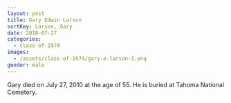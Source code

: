 ```yaml
---
layout: post
title: Gary Edwin Larson
sortKey: Larson, Gary
date: 2010-07-27
categories:
  - class-of-1974
images:
  - /assets/class-of-1974/gary-e-larson-1.png
gender: male
---
```

Gary died on July 27, 2010 at the age of 55.  He is buried at Tahoma National Cemetery.
